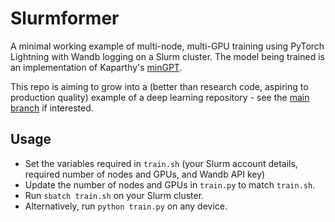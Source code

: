 # Slurmformer

A minimal working example of multi-node, multi-GPU training using PyTorch Lightning with Wandb logging on a Slurm cluster. The model being trained is an implementation of Kaparthy's [minGPT](https://github.com/karpathy/minGPT).

This repo is aiming to grow into a (better than research code, aspiring to production quality) example of a deep learning repository - see the [main branch](https://github.com/tomogwen/LitGPT/tree/main) if interested.

## Usage

- Set the variables required in `train.sh` (your Slurm account details, required number of nodes and GPUs, and Wandb API key)
- Update the number of nodes and GPUs in `train.py` to match `train.sh`.
- Run `sbatch train.sh` on your Slurm cluster.
- Alternatively, run `python train.py` on any device.
